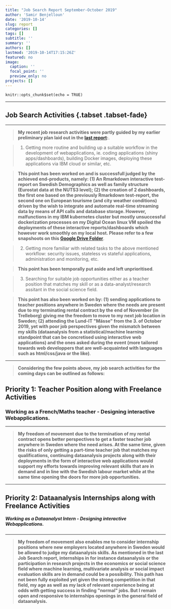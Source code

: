 ```yaml
---
title: "Job Search Report September-October 2019"
author: 'Samir Benjelloun'
date: '2019-10-14'
slug: report
categories: []
tags: []
subtitle: ''
summary: ''
authors: []
lastmod: '2019-10-14T17:15:26Z'
featured: no
image:
  caption: ''
  focal_point: ''
  preview_only: no
projects: []
---
```


```{r setup, include=FALSE}
knitr::opts_chunk$set(echo = TRUE)
```


-----

## Job Search Activities {.tabset .tabset-fade}

-----



> **My recent job research activities were partly guided by my earlier preliminary plan laid out in the [last report](https://www.datasyn.me/post/new-rmarkdown/):**. 


> 1. Getting more routine and building up a suitable workflow in the development of webapplications, ie. coding applications (shiny apps/dashboards), building Docker images, deploying these applications via IBM cloud or similar, etc.

> **This point has been worked on and is successfull judged by the achieved end-products, namely: (1) An Rmarkdown interactive test-report on Swedish Demographics as well as family structure (Eurostat data at the NUTS3 level); (2) the creation of 2 dashboards, the first one based on the previously Rmarkdown test-report, the second one on European tourisme (and city weather conditions) driven by the wish to integrate and automate real-time streaming data by means of API calls and database storage. However, malfunctions in my IBM kubernetes cluster but mostly unsuccessful dockerization processes on my Digital Ocean linux VM spoiled the deployments of these interactive reports/dashboards which however work smoothly on my local host. Please refer to a few snapshoots on this [Google Drive Folder](https://drive.google.com/open?id=1u7jhAQJw096tEY2zS7YB3T5Vd7ngEmYi)**. 

> 2. Getting more familiar with related tasks to the above mentioned workflow: security issues, stateless vs stateful applications, administration and monitoring, etc.

> **This point has been temporally put aside and left unprioritised**. 

> 3. Searching for suitable job opportunities either as a teacher position that matches my skill or as a data-analyst/research assitant in the social science field. 

> **This point has also been worked on by: (1) sending applications to teacher positions anywhere in Sweden where the needs are present due to my terminating rental contract by the end of November (in Trelleborg) giving me the freedom to move to my next job location in Sweden; (2) attending the Lund-IT "Mässe" from the 3. of October 2019, yet with poor job perspectives given the mismatch between my skills (dataanalysis from a statistical/machine learning standpoint that can be concretised using interactive web applications) and the ones asked during the event (more tailored towards web developpers that are well-acquainted with languages such as html/css/java or the like)**. 

----

> **Considering the few points above, my job search activities for the coming days can be outlined as follows:**  

## **Priority 1: Teacher Position along with Freelance Activities**

### **Working as a French/Maths teacher - Designing interactive Webapplications.**

----

> **My freedom of movement due to the termination of my rental contract opens better perspectives to get a faster teacher job anywhere in Sweden where the need arises. At the same time, given the risks of only getting a part-time teacher job that matches my qualifications, continuing dataanalysis projects along with their deployments in the form of interactive web applications would support my efforts towards improving relevant skills that are in demand and in line with the Swedish labour market while at the same time opening the doors for more job opportunities.**   


-----


## **Priority 2: Dataanalysis Internships along with Freelance Activities** 

##### **Working as a Dataanalyst Intern - Designing interactive Webapplications.**


-----


> **My freedom of movement also enables me to consider internship positions where new employers located anywhere in Sweden would be allowed to judge my dataanalysis skills. As mentioned in the last Job Search report, internships in for instance dataanalysis or the participation in research projects in the economics or social science field where machine learning, multivariate analysis or social impact evaluation skills are in demand could be a possibility. This path has not been fully exploited yet given the strong competition in that field, my age as well as my lack of relevant experience being at odds with getting success in finding "normal" jobs. But I remain open and responsive to internships openings in the general field of dataanalysis.**


